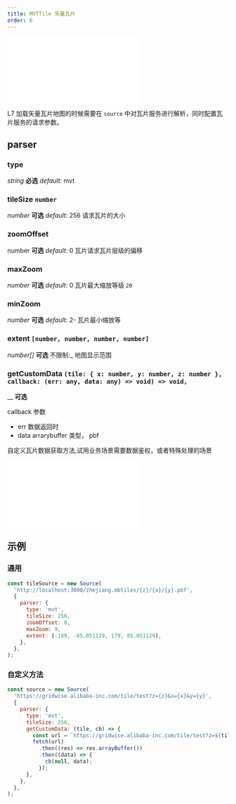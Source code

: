 ```yaml
---
title: MVTTile 矢量瓦片
order: 6
---
```


<embed src="@/docs/common/style.md"></embed>

L7 加载矢量瓦片地图的时候需要在 `source` 中对瓦片服务进行解析，同时配置瓦片服务的请求参数。

## parser

### type

<description> _string_ **必选** _default:_ mvt</description>

### tileSize `number`

<description> _number_ **可选** _default:_ 256</description>
请求瓦片的大小

### zoomOffset

<description> number **可选** _default:_ 0</description>
瓦片请求瓦片层级的偏移

### maxZoom

<description> _number_ **可选** _default:_ 0</description>
瓦片最大缩放等级 `20`

### minZoom

<description> _number_ **可选** _default:_ 2-</description>
瓦片最小缩放等

### extent `[number, number, number, number]`

<description> _number[]_ **可选** 不限制:\_ </description>
地图显示范围

### getCustomData `(tile: { x: number, y: number, z: number }, callback: (err: any, data: any) => void) => void,`

<description> \_\_ **可选**</description>

callback 参数

- err 数据返回时
- data arrarybuffer 类型， pbf

自定义瓦片数据获取方法,试用业务场景需要数据鉴权，或者特殊处理的场景

<embed src="@/docs/common/source/tile/method.zh.md"></embed>

## 示例

### 通用

```javascript
const tileSource = new Source(
  'http://localhost:3000/zhejiang.mbtiles/{z}/{x}/{y}.pbf',
  {
    parser: {
      type: 'mvt',
      tileSize: 256,
      zoomOffset: 0,
      maxZoom: 9,
      extent: [-180, -85.051129, 179, 85.051129],
    },
  },
);
```

### 自定义方法

```javascript
const source = new Source(
  'https://gridwise.alibaba-inc.com/tile/test?z={z}&x={x}&y={y}',
  {
    parser: {
      type: 'mvt',
      tileSize: 256,
      getCustomData: (tile, cb) => {
        const url = `https://gridwise.alibaba-inc.com/tile/test?z=${tile.z}&x=${tile.x}&y=${tile.y}`;
        fetch(url)
          .then((res) => res.arrayBuffer())
          .then((data) => {
            cb(null, data);
          });
      },
    },
  },
);
```


